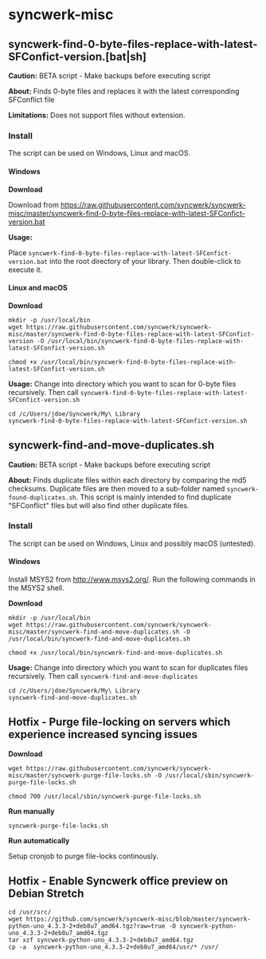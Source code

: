 # syncwerk-misc

## syncwerk-find-0-byte-files-replace-with-latest-SFConfict-version.[bat|sh]

**Caution:** BETA script - Make backups before executing script

**About:** Finds 0-byte files and replaces it with the latest corresponding SFConflict file

**Limitations:** Does not support files without extension.

### Install
The script can be used on Windows, Linux and macOS.

#### Windows

**Download**

Download from https://raw.githubusercontent.com/syncwerk/syncwerk-misc/master/syncwerk-find-0-byte-files-replace-with-latest-SFConfict-version.bat

**Usage:**

Place `syncwerk-find-0-byte-files-replace-with-latest-SFConfict-version.bat` into the root directory of your library. Then double-click to execute it.

#### Linux and macOS

**Download**
```
mkdir -p /usr/local/bin
wget https://raw.githubusercontent.com/syncwerk/syncwerk-misc/master/syncwerk-find-0-byte-files-replace-with-latest-SFConfict-version -O /usr/local/bin/syncwerk-find-0-byte-files-replace-with-latest-SFConfict-version.sh

chmod +x /usr/local/bin/syncwerk-find-0-byte-files-replace-with-latest-SFConfict-version.sh
```

**Usage:** Change into directory which you want to scan for 0-byte files recursively. Then call `syncwerk-find-0-byte-files-replace-with-latest-SFConfict-version.sh`
```
cd /c/Users/jdoe/Syncwerk/My\ Library
syncwerk-find-0-byte-files-replace-with-latest-SFConfict-version.sh
```

## syncwerk-find-and-move-duplicates.sh

**Caution:** BETA script - Make backups before executing script

**About:** Finds duplicate files within each directory by comparing the md5 checksums. Duplicate files are then moved to a sub-folder named `syncwerk-found-duplicates.sh`. This script is mainly intended to find duplicate "SFConflict" files but will also find other duplicate files.

### Install
The script can be used on Windows, Linux and possibly macOS (untested).

#### Windows
Install MSYS2 from http://www.msys2.org/. Run the following commands in the MSYS2 shell.

**Download**
```
mkdir -p /usr/local/bin
wget https://raw.githubusercontent.com/syncwerk/syncwerk-misc/master/syncwerk-find-and-move-duplicates.sh -O /usr/local/bin/syncwerk-find-and-move-duplicates.sh

chmod +x /usr/local/bin/syncwerk-find-and-move-duplicates.sh
```

**Usage:** Change into directory which you want to scan for duplicates files recursively. Then call `syncwerk-find-and-move-duplicates`
```
cd /c/Users/jdoe/Syncwerk/My\ Library
syncwerk-find-and-move-duplicates.sh
```

## Hotfix - Purge file-locking on servers which experience increased syncing issues

**Download**
```
wget https://raw.githubusercontent.com/syncwerk/syncwerk-misc/master/syncwerk-purge-file-locks.sh -O /usr/local/sbin/syncwerk-purge-file-locks.sh

chmod 700 /usr/local/sbin/syncwerk-purge-file-locks.sh
```

**Run manually**
```
syncwerk-purge-file-locks.sh
```

**Run automatically**

Setup cronjob to purge file-locks continously. 

## Hotfix - Enable Syncwerk office preview on Debian Stretch
```
cd /usr/src/
wget https://github.com/syncwerk/syncwerk-misc/blob/master/syncwerk-python-uno_4.3.3-2+deb8u7_amd64.tgz?raw=true -O syncwerk-python-uno_4.3.3-2+deb8u7_amd64.tgz
tar xzf syncwerk-python-uno_4.3.3-2+deb8u7_amd64.tgz
cp -a  syncwerk-python-uno_4.3.3-2+deb8u7_amd64/usr/* /usr/
```
